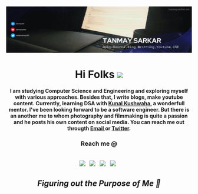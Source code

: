 [![Header](header.png "Header")](https://tanmaysarkar.me/)
<h1 align="center"> Hi Folks <img src="https://raw.githubusercontent.com/MartinHeinz/MartinHeinz/master/wave.gif" width="27px"> </h1>

<p align='center'><b> I am studying Computer Science and Engineering and exploring myself with various approaches. Besides that, I write blogs, make youtube content. Currently, learning DSA with <a href="https://github.com/kunal-kushwaha">Kunal Kushwaha</a>, a wonderfull mentor. I've been looking forward to be a software engineer. But there is an another me to whom photography and filmmaking is quite a passion and he posts his own content on social media. You can reach me out througth <a href="mailto:sarkartanmay393@gmail.com"> Email </a> or <a href="twitter.com/sarkartanmay393">Twitter</a>.</b> </p>

 <h3 align="center">Reach me @ <br><br>
   
  [<img src="https://img.icons8.com/color/48/000000/twitter.png" width="3.5%"/>](https://twitter.com/sarkartanmay393)  &nbsp; 
  [<img src="https://img.icons8.com/color/48/000000/linkedin.png" width="3.5%"/>](https://www.linkedin.com/in/tanmaysrkr/)  &nbsp; 
  [<img src="https://img.icons8.com/fluency/48/000000/instagram-new.png" width="3.5%"/>](https://www.instagram.com/tanmaysrkr/)  &nbsp; 
  [<img src="https://img.icons8.com/color/48/000000/youtube-play.png" width="3.5%"/>](https://www.youtube.com/tanmaysarkar)  &nbsp; 
  
 </h3>
 
 <h2 align='center'><i>Figuring out the Purpose of Me 🐣</i></h2>
